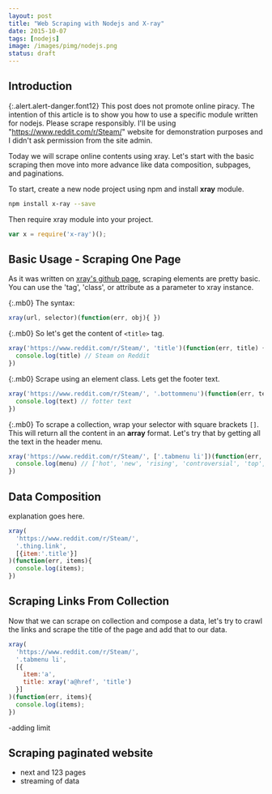 ```yaml
---
layout: post
title: "Web Scraping with Nodejs and X-ray"
date: 2015-10-07
tags: [nodejs]
image: /images/pimg/nodejs.png
status: draft
--- 
```



## Introduction

{:.alert.alert-danger.font12}
This post does not promote online piracy. The intention of this article is to show you how to use a specific module written for nodejs. Please scrape responsibly. I'll be using "https://www.reddit.com/r/Steam/" website for demonstration purposes and I didn't ask permission from the site admin. 

Today we will scrape online contents using xray. Let's start with the basic scraping then move into more advance like data composition, subpages, and paginations.

To start, create a new node project using npm and install **xray** module.

~~~sh
npm install x-ray --save
~~~

Then require xray module into your project.

~~~javascript
var x = require('x-ray')();
~~~


## Basic Usage - Scraping One Page

As it was written on [xray's github page](https://github.com/lapwinglabs/x-ray#xrayurl-selectorfn), scraping elements are pretty basic. You can use the 'tag', 'class', or attribute as a parameter to xray instance.

{:.mb0}
The syntax:

~~~javascript
xray(url, selector)(function(err, obj){ })
~~~

{:.mb0}
So let's get the content of ```<title>``` tag. 

~~~javascript
xray('https://www.reddit.com/r/Steam/', 'title')(function(err, title) {
  console.log(title) // Steam on Reddit
})
~~~

{:.mb0}
Scrape using an element class. Lets get the footer text.

~~~javascript
xray('https://www.reddit.com/r/Steam/', '.bottommenu')(function(err, text){
  console.log(text) // fotter text
})
~~~

{:.mb0}
To scrape a collection, wrap your selector with square brackets ```[]```. This will return all the content in an **array** format. Let's try that by getting all the text in the header menu.

~~~javascript
xray('https://www.reddit.com/r/Steam/', ['.tabmenu li'])(function(err, menu){
  console.log(menu) // ['hot', 'new', 'rising', 'controversial', 'top', 'gilded', 'wiki', 'promoted']
})
~~~

## Data Composition

explanation goes here.

~~~javascript
xray(
  'https://www.reddit.com/r/Steam/', 
  '.thing.link', 
  [{item:'.title'}]
)(function(err, items){
  console.log(items);
})
~~~

## Scraping Links From Collection

Now that we can scrape on collection and compose a data, let's try to crawl the links and scrape the title of the page and add that to our data.

~~~javascript
xray(
  'https://www.reddit.com/r/Steam/', 
  '.tabmenu li', 
  [{
    item:'a',
    title: xray('a@href', 'title')
  }]
)(function(err, items){
  console.log(items);
})
~~~

-adding limit

## Scraping paginated website
- next and 123 pages
- streaming of data